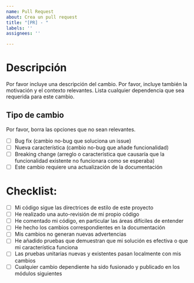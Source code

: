 ```yaml
---
name: Pull Request
about: Crea un pull request
title: "[PR] - "
labels: ''
assignees: ''

---
```


# Descripción

Por favor incluye una descripción del cambio. Por favor, incluye también la motivación y el contexto relevantes. 
Lista cualquier dependencia que sea requerida para este cambio.

## Tipo de cambio

Por favor, borra las opciones que no sean relevantes.

- [ ] Bug fix (cambio no-bug que soluciona un issue)
- [ ] Nueva característica (cambio no-bug que añade funcionalidad)
- [ ] Breaking change (arreglo o característica que causaría que la funcionalidad existente no funcionara como se esperaba)
- [ ] Este cambio requiere una actualización de la documentación

# Checklist:

- [ ] Mi código sigue las directrices de estilo de este proyecto
- [ ] He realizado una auto-revisión de mi propio código
- [ ] He comentado mi código, en particular las áreas difíciles de entender
- [ ] He hecho los cambios correspondientes en la documentación
- [ ] Mis cambios no generan nuevas advertencias
- [ ] He añadido pruebas que demuestran que mi solución es efectiva o que mi característica funciona
- [ ] Las pruebas unitarias nuevas y existentes pasan localmente con mis cambios
- [ ] Cualquier cambio dependiente ha sido fusionado y publicado en los módulos siguientes
